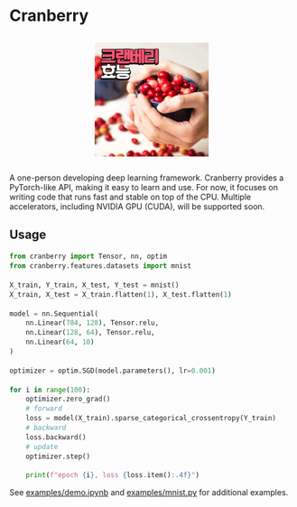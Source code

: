 # Cranberry

<div align="center">
<img src="cranberry.png" alt="profile" style="width:40%; height:auto; padding:12px">
</div>

A one-person developing deep learning framework.
Cranberry provides a PyTorch-like API, making it easy to learn and use.
For now, it focuses on writing code that runs fast and stable on top of the CPU. 
Multiple accelerators, including NVIDIA GPU (CUDA), will be supported soon.

## Usage

```py
from cranberry import Tensor, nn, optim
from cranberry.features.datasets import mnist

X_train, Y_train, X_test, Y_test = mnist()
X_train, X_test = X_train.flatten(1), X_test.flatten(1)

model = nn.Sequential(
    nn.Linear(784, 128), Tensor.relu,
    nn.Linear(128, 64), Tensor.relu,
    nn.Linear(64, 10)
)

optimizer = optim.SGD(model.parameters(), lr=0.001)

for i in range(100):
    optimizer.zero_grad()
    # forward
    loss = model(X_train).sparse_categorical_crossentropy(Y_train)
    # backward
    loss.backward()
    # update
    optimizer.step()

    print(f"epoch {i}, loss {loss.item():.4f}")
```

See [examples/demo.ipynb](/examples/demo.ipynb) and [examples/mnist.py](/examples/mnist.py) for additional examples.